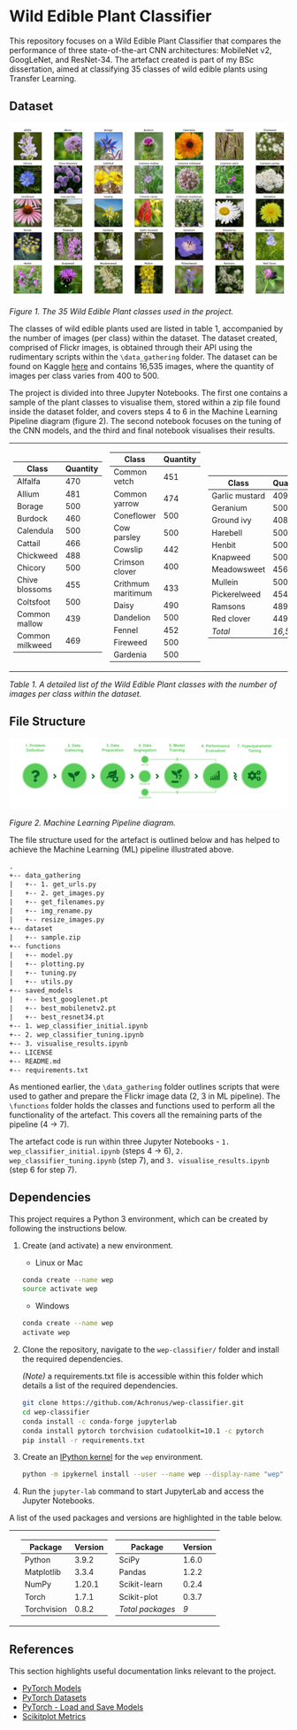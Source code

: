 # Wild Edible Plant Classifier

This repository focuses on a Wild Edible Plant Classifier that compares the performance of three state-of-the-art CNN architectures: MobileNet v2, GoogLeNet, and ResNet-34. The artefact created is part of my BSc dissertation, aimed at classifying 35 classes of wild edible plants using Transfer Learning.

## Dataset

![Plant Classes](https://github.com/Achronus/wep-classifier/blob/main/imgs/plant-classes.png "Wild Edible Plant Classes")

_Figure 1. The 35 Wild Edible Plant classes used in the project._

The classes of wild edible plants used are listed in table 1, accompanied by the number of images (per class) within the dataset. The dataset created, comprised of Flickr images, is obtained through their API using the rudimentary scripts within the `\data_gathering` folder. The dataset can be found on Kaggle [here](https://www.kaggle.com/ryanpartridge01/wild-edible-plants/) and contains 16,535 images, where the quantity of images per class varies from 400 to 500.

The project is divided into three Jupyter Notebooks. The first one contains a sample of the plant classes to visualise them, stored within a zip file found inside the dataset folder, and covers steps 4 to 6 in the Machine Learning Pipeline diagram (figure 2). The second notebook focuses on the tuning of the CNN models, and the third and final notebook visualises their results.

<table>
<tr><td>

|Class|Quantity|
|-----|--------|
|Alfalfa|470|
|Allium|481|
|Borage|500|
|Burdock|460|
|Calendula|500|
|Cattail|466|
|Chickweed|488|
|Chicory|500|
|Chive blossoms|455|
|Coltsfoot|500|
|Common mallow|439|
|Common milkweed|469|

</td><td>

|Class|Quantity|
|-----|--------|
|Common vetch|451|
|Common yarrow|474|
|Coneflower|500|
|Cow parsley|500|
|Cowslip|442|
|Crimson clover|400|
|Crithmum maritimum|433|
|Daisy|490|
|Dandelion|500|
|Fennel|452|
|Fireweed|500|
|Gardenia|500|

</td><td>

|Class|Quantity|
|-----|--------|
|Garlic mustard|409|
|Geranium|500|
|Ground ivy|408|
|Harebell|500|
|Henbit|500|
|Knapweed|500|
|Meadowsweet|456|
|Mullein|500|
|Pickerelweed|454|
|Ramsons|489|
|Red clover|449|
|_Total_|_16,535_|

</td></tr>
</table>

_Table 1. A detailed list of the Wild Edible Plant classes with the number of images per class within the dataset._

## File Structure

![ML Pipeline](https://github.com/Achronus/wep-classifier/blob/main/imgs/ml-pipeline.png "Machine Learning Pipeline")

_Figure 2. Machine Learning Pipeline diagram._

The file structure used for the artefact is outlined below and has helped to achieve the Machine Learning (ML) pipeline illustrated above.

``` ANSI
.
+-- data_gathering
|   +-- 1. get_urls.py
|   +-- 2. get_images.py
|   +-- get_filenames.py
|   +-- img_rename.py
|   +-- resize_images.py
+-- dataset
|   +-- sample.zip
+-- functions
|   +-- model.py
|   +-- plotting.py
|   +-- tuning.py
|   +-- utils.py
+-- saved_models
|   +-- best_googlenet.pt
|   +-- best_mobilenetv2.pt
|   +-- best_resnet34.pt
+-- 1. wep_classifier_initial.ipynb
+-- 2. wep_classifier_tuning.ipynb
+-- 3. visualise_results.ipynb
+-- LICENSE
+-- README.md
+-- requirements.txt
```

As mentioned earlier, the `\data_gathering` folder outlines scripts that were used to gather and prepare the Flickr image data (2, 3 in ML pipeline). The `\functions` folder holds the classes and functions used to perform all the functionality of the artefact. This covers all the remaining parts of the pipeline (4 -> 7).

The artefact code is run within three Jupyter Notebooks - `1. wep_classifier_initial.ipynb` (steps 4 -> 6), `2. wep_classifier_tuning.ipynb` (step 7), and `3. visualise_results.ipynb` (step 6 for step 7).

## Dependencies

This project requires a Python 3 environment, which can be created by following the instructions below.

1. Create (and activate) a new environment.

   - Linux or Mac

    ```bash
    conda create --name wep
    source activate wep
    ```

   - Windows

   ```bash
   conda create --name wep
   activate wep
   ```

2. Clone the repository, navigate to the `wep-classifier/` folder and install the required dependencies.

    _(Note)_ a requirements.txt file is accessible within this folder which details a list of the required dependencies.

    ```bash
    git clone https://github.com/Achronus/wep-classifier.git
    cd wep-classifier
    conda install -c conda-forge jupyterlab
    conda install pytorch torchvision cudatoolkit=10.1 -c pytorch
    pip install -r requirements.txt
    ```

3. Create an [IPython kernel](http://ipython.readthedocs.io/en/stable/install/kernel_install.html) for the `wep` environment.

    ```bash
    python -m ipykernel install --user --name wep --display-name "wep"
    ```

4. Run the `jupyter-lab` command to start JupyterLab and access the Jupyter Notebooks.

A list of the used packages and versions are highlighted in the table below.

<table>
<tr><td>

</td><td>

|Package|Version|
|-------|-------|
|Python|3.9.2|
|Matplotlib|3.3.4|
|NumPy|1.20.1|
|Torch|1.7.1|
|Torchvision|0.8.2|

</td><td>

|Package|Version|
|-------|-------|
|SciPy|1.6.0|
|Pandas|1.2.2|
|Scikit-learn|0.2.4|
|Scikit-plot|0.3.7|
|_Total packages_|_9_|

</td></tr>
</table>

## References

This section highlights useful documentation links relevant to the project.

- [PyTorch Models](https://pytorch.org/vision/0.8/models.html)
- [PyTorch Datasets](https://pytorch.org/vision/0.8/datasets.html)
- [PyTorch - Load and Save Models](https://pytorch.org/tutorials/beginner/saving_loading_models.html)
- [Scikitplot Metrics](https://scikit-plot.readthedocs.io/en/stable/metrics.html)
